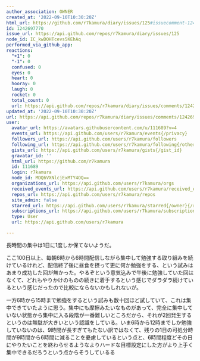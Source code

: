 ```yaml
---
author_association: OWNER
created_at: '2022-09-10T10:30:20Z'
html_url: https://github.com/r7kamura/diary/issues/125#issuecomment-1242697770
id: 1242697770
issue_url: https://api.github.com/repos/r7kamura/diary/issues/125
node_id: IC_kwDOHTcevs5KEhAq
performed_via_github_app: 
reactions:
  "+1": 0
  "-1": 0
  confused: 0
  eyes: 0
  heart: 0
  hooray: 0
  laugh: 0
  rocket: 0
  total_count: 0
  url: https://api.github.com/repos/r7kamura/diary/issues/comments/1242697770/reactions
updated_at: '2022-09-10T10:30:20Z'
url: https://api.github.com/repos/r7kamura/diary/issues/comments/1242697770
user:
  avatar_url: https://avatars.githubusercontent.com/u/111689?v=4
  events_url: https://api.github.com/users/r7kamura/events{/privacy}
  followers_url: https://api.github.com/users/r7kamura/followers
  following_url: https://api.github.com/users/r7kamura/following{/other_user}
  gists_url: https://api.github.com/users/r7kamura/gists{/gist_id}
  gravatar_id: ''
  html_url: https://github.com/r7kamura
  id: 111689
  login: r7kamura
  node_id: MDQ6VXNlcjExMTY4OQ==
  organizations_url: https://api.github.com/users/r7kamura/orgs
  received_events_url: https://api.github.com/users/r7kamura/received_events
  repos_url: https://api.github.com/users/r7kamura/repos
  site_admin: false
  starred_url: https://api.github.com/users/r7kamura/starred{/owner}{/repo}
  subscriptions_url: https://api.github.com/users/r7kamura/subscriptions
  type: User
  url: https://api.github.com/users/r7kamura

---
```

長時間の集中は1日に1度しか保てないようだ。

ここ100日以上、毎朝6時から6時間配信しながら集中して勉強する取り組みを続けているけれど、配信終了後に昼食を摂って更に何か勉強をする、という試みはあまり成功した回が無かった。やるぞという意気込みで午後に勉強していた回はなくて、どれもやりかけのものの続きに着手するという感じでダラダラ続けているという感じだったので比較にならないかもしれないが。

一方6時から15時まで勉強をするという試みも数十回ほど試していて、これは集中できていたように思う。集中にも摩擦みたいなものがあって、完全に集中していない状態から集中に入る段階が一番難しいところだから、それが2回発生するというのは無駄が大きいという認識をしている。いま6時から12時までしか勉強していないのは、9時間が長すぎてもたない訳ではなくて、残りの1日の可処分時間が9時間から6時間に減ることを憂慮しているという点と、6時間程度どその日にやりたいことを終わらせるようなよりハードな目標設定にした方がより上手く集中できるだろうという点からそうしているる